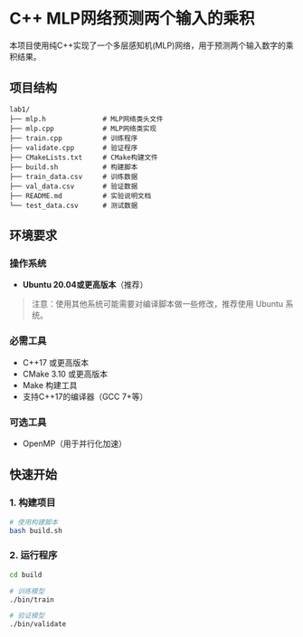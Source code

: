 # C++ MLP网络预测两个输入的乘积

本项目使用纯C++实现了一个多层感知机(MLP)网络，用于预测两个输入数字的乘积结果。

## 项目结构

```
lab1/
├── mlp.h              # MLP网络类头文件
├── mlp.cpp            # MLP网络类实现
├── train.cpp          # 训练程序
├── validate.cpp       # 验证程序
├── CMakeLists.txt     # CMake构建文件
├── build.sh           # 构建脚本
├── train_data.csv     # 训练数据
├── val_data.csv       # 验证数据
├── README.md          # 实验说明文档
└── test_data.csv      # 测试数据
```

## 环境要求

### 操作系统
- **Ubuntu 20.04或更高版本**（推荐）

> 注意：使用其他系统可能需要对编译脚本做一些修改，推荐使用 Ubuntu 系统。

### 必需工具
- C++17 或更高版本
- CMake 3.10 或更高版本
- Make 构建工具
- 支持C++17的编译器（GCC 7+等）

### 可选工具
- OpenMP（用于并行化加速）

## 快速开始

### 1. 构建项目

```bash
# 使用构建脚本
bash build.sh
```

### 2. 运行程序

```bash
cd build

# 训练模型
./bin/train

# 验证模型
./bin/validate
```
